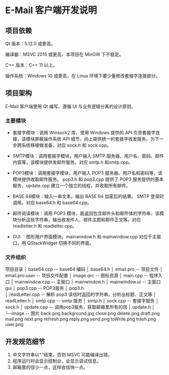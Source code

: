 # E-Mail 客户端开发说明

## 项目依赖

Qt 版本：5.12.0 或更高。

编译器：MSVC 2015 或更高，本项目在 MinGW 下不稳定。

C++ 版本：C++ 11 以上。

操作系统：Windows 10 或更高，在 Linux 环境下要少量修改套接字连接部分。

## 项目架构

E-Mail 客户端使用 Qt 编写，遵循 UI 与业务逻辑分离的设计原则。

### 主要模块

- 套接字模块：调用 Winsock2 库，使用 Windows 提供的 API 负责套接字连接，该模块屏蔽操作系统 API 细节，向上提供统一的套接字收发服务，为下一步跨系统移植做准备。对应 sock.h 和 sock.cpp。

- SMTP模块：调用套接字模块，用户输入 SMTP 服务器、用户名、密码、邮件内容等，该模块提供发邮件服务。对应 smtp.h 和smtp.cpp。

- POP3模块：调用套接字模块，用户输入 POP3 服务器、用户名和密码等，该模块提供收取邮件服务。 pop3.h 和 pop3.cpp 提供了 POP3 服务提供的基本服务，update.cpp 建立一个独立的线程，并收取所有邮件。

- BASE 64模块：输入一串文本，输出 BASE 64 加密后的结果。 SMTP 登录时调用。对应 base64.h 和 base64.cpp。

- 邮件阅读模块：调用 POP3 模块，能返回包含邮件头和邮件体的字符串，该模块分析这些字符串，输出收发件人、邮件主题和邮件正文等。对应 readletter.h 和 readletter.cpp。

- GUI ：图形用户界面模块。mainwindow.h 和 mainwindow.cpp 对应于主窗口，用 QStackWidget 切换不同的界面。

### 文件组织

项目目录
│  base64.cpp	-- base64 编码
│  base64.h	
│  email.pro	-- 项目文件
│  email.pro.user	-- 项目文件配置
│  image.qrc	-- 图标资源
│  main.cpp	-- 程序入口
│  mainwindow.cpp	-- 主窗口
│  mainwindow.h	
│  mainwindow.ui	-- 主窗口gui
│  pop3.cpp	-- POP3服务
│  pop3.h	
│  readLetter.cpp	-- 解析 pop3 读信时返回的字符串，分析出标题、正文等
│  readLetter.h
│  smtp.cpp	-- smtp 服务
│  smtp.h
│  sock.cpp	-- 套接字服务
│  sock.h
│  update.cpp 	-- 调用pop3服务，获取邮箱里所有的信
│  update.h
│  
└─image	-- 图片
        back.png
        background.jpg
        close.png
        delete.png
        draft.png
        mail.png
        next.png
        refresh.png
        reply.png
        send.png
        toWrite.png
        trash.png
        user.png

## 开发规范细节

1. 中文字符串以“.”结束，否则 MSVC 可能编译出错。
2. 程序运行时会显示控制台，会显示调试信息。
3. 邮箱里的信少一点，这样收信快一点。